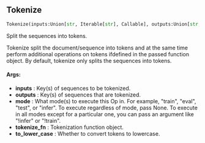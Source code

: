 ## Tokenize
```python
Tokenize(inputs:Union[str, Iterable[str], Callable], outputs:Union[str, Iterable[str]], mode:Union[NoneType, str, Iterable[str]]=None, tokenize_fn:Union[NoneType, Callable[[str], List[str]]]=None, to_lower_case:bool=False) -> None
```
Split the sequences into tokens.

Tokenize split the document/sequence into tokens and at the same time perform additional operations on tokens ifdefined in the passed function object. By default, tokenize only splits the sequences into tokens.



#### Args:

* **inputs** :  Key(s) of sequences to be tokenized.
* **outputs** :  Key(s) of sequences that are tokenized.
* **mode** :  What mode(s) to execute this Op in. For example, "train", "eval", "test", or "infer". To execute            regardless of mode, pass None. To execute in all modes except for a particular one, you can pass an argument            like "!infer" or "!train".
* **tokenize_fn** :  Tokenization function object.
* **to_lower_case** :  Whether to convert tokens to lowercase.    